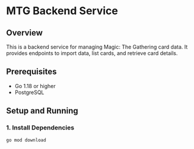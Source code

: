 # MTG Backend Service

## Overview

This is a backend service for managing Magic: The Gathering card data. It provides endpoints to import data, list cards, and retrieve card details.

## Prerequisites

- Go 1.18 or higher
- PostgreSQL

## Setup and Running

### 1. Install Dependencies

```bash
go mod download
